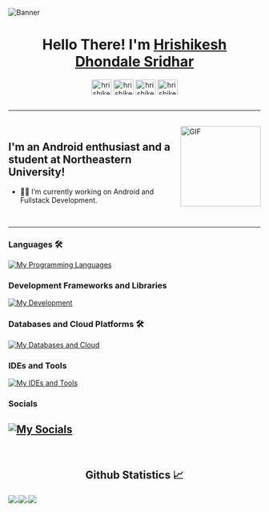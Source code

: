 ![Banner](https://github.com/user-attachments/assets/119331f3-2d16-4a3f-a221-6f827c387b3b)



<h1 align="center">Hello There! I'm <a href='https://github.com/Hrishikesh-DS' target="_blank">Hrishikesh Dhondale Sridhar</a> </h1>

<p align='center'>
<a href="https://www.linkedin.com/in/hrishikesh-dhondale-0344b1170/" target="blank"><img align="center" src="https://raw.githubusercontent.com/rahuldkjain/github-profile-readme-generator/master/src/images/icons/Social/linked-in-alt.svg" alt="hrishikeshds" height="30" width="40" /></a>
<a href="https://github.com/Hrishikesh-DS" target="blank"><img align="center" src="https://raw.githubusercontent.com/rahuldkjain/github-profile-readme-generator/master/src/images/icons/Social/github.svg" alt="hrishikeshds" height="30" width="40" /></a>
<a href="https://leetcode.com/u/Hrishikesh-DS/" target="blank"><img align="center" src="https://raw.githubusercontent.com/rahuldkjain/github-profile-readme-generator/master/src/images/icons/Social/leet-code.svg" alt="hrishikeshds" height="30" width="40" /></a>
<a href="https://www.hackerrank.com/profile/dhondalehrishik1" target="blank"><img align="center" src="https://raw.githubusercontent.com/rahuldkjain/github-profile-readme-generator/master/src/images/icons/Social/hackerrank.svg" alt="hrishikeshds" height="30" width="40" /></a>
<br><br>

---

<br>
<img align="right" alt="GIF" height="160px" src="https://media.giphy.com/media/du3J3cXyzhj75IOgvA/giphy.gif" />

## I'm an Android enthusiast and a student at Northeastern University!  

- 👨‍💻 I’m currently working on Android and Fullstack Development.

<br>

---

### Languages 🛠 
[![My Programming Languages](https://skillicons.dev/icons?i=kotlin,java,python,html,css)](https://skillicons.dev)

### Development Frameworks and Libraries
[![My Development](https://skillicons.dev/icons?i=androidstudio,gradle,react)](https://skillicons.dev)

### Databases and Cloud Platforms 🛠 
[![My Databases and Cloud](https://skillicons.dev/icons?i=mongodb,mysql,sqlite,firebase)](https://skillicons.dev)

### IDEs and Tools
[![My IDEs and Tools](https://skillicons.dev/icons?i=androidstudio,idea,vscode,git,github,figma,postman)](https://skillicons.dev)

### Socials
[![My Socials](https://skillicons.dev/icons?i=linkedin,instagram)](https://skillicons.dev)
---

<br/>
<h2 align="center"> Github Statistics 📈 </h2>
 
<a href="https://github.com/anuraghazra/github-readme-stats">
  <img align="center" src="https://github-readme-stats.vercel.app/api?username=KartikeySharma&theme=dark&hide_border=true" />
</a>
<a href="https://github.com/anuraghazra/github-readme-stats">
  <img align="center" src="https://github-readme-stats.vercel.app/api/top-langs/?username=KartikeySharma&layout=compact&theme=dark&hide_border=true" />
</a>
<a href="https://github.com/anuraghazra/github-readme-stats">
  <img align="center" src="http://github-readme-streak-stats.herokuapp.com?user=KartikeySharma&theme=dark&hide_border=true&date_format=M%20j%5B%2C%20Y%5D" />
</a><br><br>

<!--START_SECTION:waka-->


<!--END_SECTION:waka-->
<!-- 
![Snake animation](https://github.com/Vaibhav2002/Vaibhav2002/blob/output/github-contribution-snake.svg) -->
